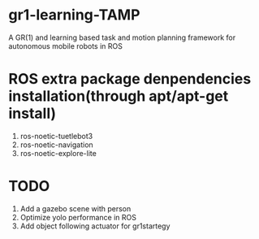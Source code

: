 # gr1-learning-TAMP
A GR(1) and learning based task and motion planning framework for autonomous mobile robots in ROS

# ROS extra package denpendencies installation(through apt/apt-get install)
1. ros-noetic-tuetlebot3
2. ros-noetic-navigation
3. ros-noetic-explore-lite

# TODO
1. Add a gazebo scene with person
2. Optimize yolo performance in ROS
3. Add object following actuator for gr1startegy

